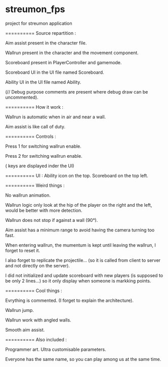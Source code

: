 # streumon_fps
project for streumon application

==========
Source repartition :

Aim assist present in the character file.

Wallrun present in the character and the movement component.

Scoreboard present in PlayerController and gamemode.

Scoreboard UI in the UI file named Scoreboard.

Ability UI in the UI file named Ability.

(// Debug purpose comments are present where debug draw can be uncommented).

==========
How it work :

Wallrun is automatic when in air and near a wall.

Aim assist is like call of duty.

==========
Controls :

Press 1 for switching wallrun enable.

Press 2 for switching wallrun enable.

( keys are displayed inder the UI)

==========
UI :
Ability icon on the top.
Scoreboard on the top left.

==========
Weird things :

No wallrun animation.

Wallrun logic only look at the hip of the player on the right and the left, would be better with more detection.

Wallrun does not stop if against a wall (90°).

Aim assist has a minimum range to avoid having the camera turning too fast.

When entering wallrun, the mumentum is kept until leaving the wallrun, I forget to reset it.

I also forget to replicate the projectile... (so it is called from client to server and not directly on the server).

I did not initialized and update scoreboard with new players (is supposed to be only 2 lines...) so it only display when someone is markking points.

==========
Cool things :

Evrything is commented. (I forget to explain the architecture).

Wallrun jump.

Wallrun work with angled walls.

Smooth aim assist.

==========
Also included :

Programmer art.
Ultra customisable parameters.

Everyone has the same name, so you can play among us at the same time.
